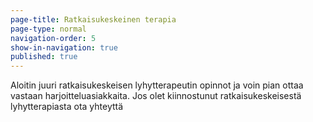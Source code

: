 ```yaml
---
page-title: Ratkaisukeskeinen terapia
page-type: normal
navigation-order: 5
show-in-navigation: true
published: true
---
```

Aloitin juuri ratkaisukeskeisen lyhytterapeutin opinnot ja voin pian ottaa vastaan harjoitteluasiakkaita. Jos olet kiinnostunut ratkaisukeskeisestä lyhytterapiasta ota yhteyttä 
